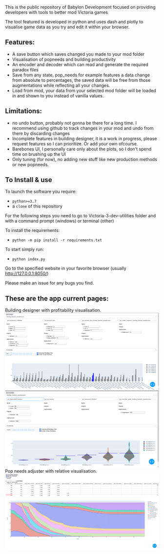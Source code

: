 This is the public repository of Babylon Development focused on providing developers with tools to better mod Victoria games

The tool featured is developed in python and uses dash and plotly to visualise game data as you try and edit it within your browser. 

## Features:
- A save button which saves changed you made to your mod folder
- Visualisation of popneeds and building productivity
- An encoder and decoder which can read and generate the required paradox files
- Save from any state, pop_needs for example features a data change from absolute to percentages, the saved data will be free from those augmentations while reflecting all your changes.
- Load from mod, your data from your selected mod folder will be loaded in and shown to you instead of vanilla values.
  
## Limitations:
- no undo button, probably not gonna be there for a long time. I recommend using github to track changes in your mod and undo from there by discarding changes
- Incomplete features in building designer, it is a work in progress, please request features so I can prioritize. Or add your own ofcourse.
- Barebones UI, I personally care only about the plots, so I don't spend time on brushing up the UI
- Only tuning (for now), no adding new stuff like new production methods or new popneeds.

## To Install & use
To launch the software you require:
 - `python>=3.7`
 - a `clone` of this repository

For the following steps you need to go to Victoria-3-dev-utilities folder and with a command prompt (windows) or terminal (other)

To install the requirements:
 - `python -m pip install -r requirements.txt`

To start simply run:
 - `python index.py`

Go to the specified website in your favorite browser (usually http://127.0.0.1:8050/)

Please make an issue for any bugs you find.

## These are the app current pages:
Building designer with profitability visualisation.
![Building Designer bar visualisation](.demo_materials/building_designer_bar.png)
![Building Designer violin visualisation](.demo_materials/building_designer_violin.png)
Pop needs adjuster with relative visualisation.
![Pop buy packages visualisation](.demo_materials/pop_buy_packages_percentage.png)
